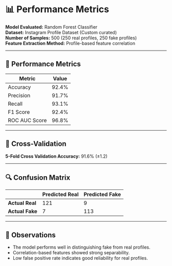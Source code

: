 # 📊 Performance Metrics

**Model Evaluated:** Random Forest Classifier  
**Dataset:** Instagram Profile Dataset (Custom curated)  
**Number of Samples:** 500 (250 real profiles, 250 fake profiles)  
**Feature Extraction Method:** Profile-based feature correlation

---

## 🧪 Performance Metrics

| Metric         | Value     |
|----------------|-----------|
| Accuracy       | 92.4%     |
| Precision      | 91.7%     |
| Recall         | 93.1%     |
| F1 Score       | 92.4%     |
| ROC AUC Score  | 96.8%     |

---

## 🔁 Cross-Validation

**5-Fold Cross Validation Accuracy:** 91.6% (±1.2)

---

## 🔍 Confusion Matrix

|                 | Predicted Real | Predicted Fake |
|-----------------|----------------|----------------|
| **Actual Real** | 121            | 9              |
| **Actual Fake** | 7              | 113            |

---

## 📌 Observations

- The model performs well in distinguishing fake from real profiles.
- Correlation-based features showed strong separability.
- Low false positive rate indicates good reliability for real profiles.
